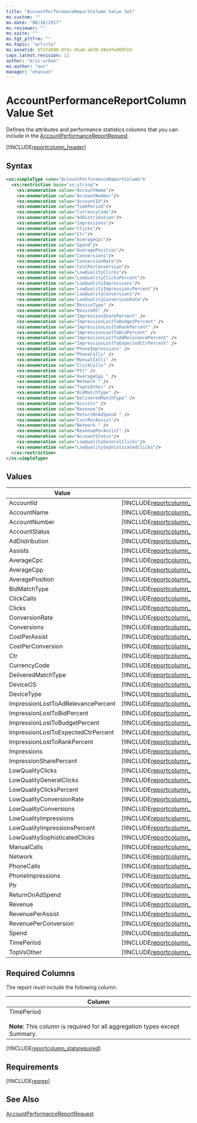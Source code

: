 ```yaml
---
title: "AccountPerformanceReportColumn Value Set"
ms.custom: ""
ms.date: "08/16/2017"
ms.reviewer: ""
ms.suite: ""
ms.tgt_pltfrm: ""
ms.topic: "article"
ms.assetid: bf3fd680-9f4c-45a8-ab30-48e4fe0697e9
caps.latest.revision: 12
author: "eric-urban"
ms.author: "eur"
manager: "ehansen"
---
```

# AccountPerformanceReportColumn Value Set
Defines the attributes and performance statistics columns that you can include in the [AccountPerformanceReportRequest](../reporting-api/accountperformancereportrequest-data-object.md).

[!INCLUDE[reportcolumn_header](../reporting-api/includes/reportcolumn-header.md)]
## Syntax

```xml
<xs:simpleType name="AccountPerformanceReportColumn">
  <xs:restriction base="xs:string">
    <xs:enumeration value="AccountName"/>
    <xs:enumeration value="AccountNumber"/>
    <xs:enumeration value="AccountId"/>
    <xs:enumeration value="TimePeriod"/>
    <xs:enumeration value="CurrencyCode"/>
    <xs:enumeration value="AdDistribution"/>
    <xs:enumeration value="Impressions"/>
    <xs:enumeration value="Clicks"/>
    <xs:enumeration value="Ctr"/>
    <xs:enumeration value="AverageCpc"/>
    <xs:enumeration value="Spend"/>
    <xs:enumeration value="AveragePosition"/>
    <xs:enumeration value="Conversions"/>
    <xs:enumeration value="ConversionRate"/>
    <xs:enumeration value="CostPerConversion"/>
    <xs:enumeration value="LowQualityClicks"/>
    <xs:enumeration value="LowQualityClicksPercent"/>
    <xs:enumeration value="LowQualityImpressions"/>
    <xs:enumeration value="LowQualityImpressionsPercent"/>
    <xs:enumeration value="LowQualityConversions"/>
    <xs:enumeration value="LowQualityConversionRate"/>
    <xs:enumeration value="DeviceType" />
    <xs:enumeration value="DeviceOS" /> 
    <xs:enumeration value="ImpressionSharePercent" /> 
    <xs:enumeration value="ImpressionLostToBudgetPercent" /> 
    <xs:enumeration value="ImpressionLostToRankPercent" /> 
    <xs:enumeration value="ImpressionLostToBidPercent" />
    <xs:enumeration value="ImpressionLostToAdRelevancePercent" />
    <xs:enumeration value="ImpressionLostToExpectedCtrPercent" />
    <xs:enumeration value="PhoneImpressions" /> 
    <xs:enumeration value="PhoneCalls" />
    <xs:enumeration value="ManualCalls" /> 
    <xs:enumeration value="ClickCalls" /> 
    <xs:enumeration value="Ptr" /> 
    <xs:enumeration value="AverageCpp " /> 
    <xs:enumeration value="Network " /> 
    <xs:enumeration value="TopVsOther" /> 
    <xs:enumeration value="BidMatchType" />
    <xs:enumeration value="DeliveredMatchType" /> 
    <xs:enumeration value="Assists" />  
    <xs:enumeration value="Revenue"/>
    <xs:enumeration value="ReturnOnAdSpend " /> 
    <xs:enumeration value="CostPerAssist"/>
    <xs:enumeration value="Network " /> 
    <xs:enumeration value="RevenuePerAssist" />
    <xs:enumeration value="AccountStatus"/>
    <xs:enumeration value="LowQualityGeneralClicks"/>
    <xs:enumeration value="LowQualitySophisticatedClicks"/>
  </xs:restriction>
</xs:simpleType>
```

## Values

|Value|Description|
|---------|---------------|
|AccountId|[!INCLUDE[reportcolumn_accountid](../reporting-api/includes/reportcolumn-accountid.md)]|
|AccountName|[!INCLUDE[reportcolumn_accountname](../reporting-api/includes/reportcolumn-accountname.md)]|
|AccountNumber|[!INCLUDE[reportcolumn_accountnumber](../reporting-api/includes/reportcolumn-accountnumber.md)]|
|AccountStatus|[!INCLUDE[reportcolumn_accountstatus](../reporting-api/includes/reportcolumn-accountstatus.md)]|
|AdDistribution|[!INCLUDE[reportcolumn_addistribution](../reporting-api/includes/reportcolumn-addistribution.md)]|
|Assists|[!INCLUDE[reportcolumn_assists](../reporting-api/includes/reportcolumn-assists.md)]|
|AverageCpc|[!INCLUDE[reportcolumn_averagecpc](../reporting-api/includes/reportcolumn-averagecpc.md)]|
|AverageCpp|[!INCLUDE[reportcolumn_averagecpp](../reporting-api/includes/reportcolumn-averagecpp.md)]|
|AveragePosition|[!INCLUDE[reportcolumn_averageposition](../reporting-api/includes/reportcolumn-averageposition.md)]|
|BidMatchType|[!INCLUDE[reportcolumn_bidmatchtype](../reporting-api/includes/reportcolumn-bidmatchtype.md)]|
|ClickCalls|[!INCLUDE[reportcolumn_clickcalls](../reporting-api/includes/reportcolumn-clickcalls.md)]|
|Clicks|[!INCLUDE[reportcolumn_clicks](../reporting-api/includes/reportcolumn-clicks.md)]|
|ConversionRate|[!INCLUDE[reportcolumn_conversionrate](../reporting-api/includes/reportcolumn-conversionrate.md)]|
|Conversions|[!INCLUDE[reportcolumn_conversions](../reporting-api/includes/reportcolumn-conversions.md)]|
|CostPerAssist|[!INCLUDE[reportcolumn_costperassist](../reporting-api/includes/reportcolumn-costperassist.md)]|
|CostPerConversion|[!INCLUDE[reportcolumn_costperconversion](../reporting-api/includes/reportcolumn-costperconversion.md)]|
|Ctr|[!INCLUDE[reportcolumn_ctr](../reporting-api/includes/reportcolumn-ctr.md)]|
|CurrencyCode|[!INCLUDE[reportcolumn_currencycode](../reporting-api/includes/reportcolumn-currencycode.md)]|
|DeliveredMatchType|[!INCLUDE[reportcolumn_deliveredmatchtype](../reporting-api/includes/reportcolumn-deliveredmatchtype.md)]|
|DeviceOS|[!INCLUDE[reportcolumn_deviceos](../reporting-api/includes/reportcolumn-deviceos.md)]|
|DeviceType|[!INCLUDE[reportcolumn_devicetype](../reporting-api/includes/reportcolumn-devicetype.md)]|
|ImpressionLostToAdRelevancePercent|[!INCLUDE[reportcolumn_impressionlosttoadrelevancepercent](../reporting-api/includes/reportcolumn-impressionlosttoadrelevancepercent.md)]|
|ImpressionLostToBidPercent|[!INCLUDE[reportcolumn_impressionlosttobidpercent](../reporting-api/includes/reportcolumn-impressionlosttobidpercent.md)]|
|ImpressionLostToBudgetPercent|[!INCLUDE[reportcolumn_impressionlosttobudgetpercent](../reporting-api/includes/reportcolumn-impressionlosttobudgetpercent.md)]|
|ImpressionLostToExpectedCtrPercent|[!INCLUDE[reportcolumn_impressionlosttoexpectedctrpercent](../reporting-api/includes/reportcolumn-impressionlosttoexpectedctrpercent.md)]|
|ImpressionLostToRankPercent|[!INCLUDE[reportcolumn_impressionlosttorankpercent](../reporting-api/includes/reportcolumn-impressionlosttorankpercent.md)]|
|Impressions|[!INCLUDE[reportcolumn_impressions](../reporting-api/includes/reportcolumn-impressions.md)]|
|ImpressionSharePercent|[!INCLUDE[reportcolumn_impressionsharepercent](../reporting-api/includes/reportcolumn-impressionsharepercent.md)]|
|LowQualityClicks|[!INCLUDE[reportcolumn_lowqualityclicks](../reporting-api/includes/reportcolumn-lowqualityclicks.md)]|
|LowQualityGeneralClicks|[!INCLUDE[reportcolumn_lowqualitygeneralclicks](../reporting-api/includes/reportcolumn-lowqualitygeneralclicks.md)]|
|LowQualityClicksPercent|[!INCLUDE[reportcolumn_lowqualityclickspercent](../reporting-api/includes/reportcolumn-lowqualityclickspercent.md)]|
|LowQualityConversionRate|[!INCLUDE[reportcolumn_lowqualityconversionrate](../reporting-api/includes/reportcolumn-lowqualityconversionrate.md)]|
|LowQualityConversions|[!INCLUDE[reportcolumn_lowqualityconversions](../reporting-api/includes/reportcolumn-lowqualityconversions.md)]|
|LowQualityImpressions|[!INCLUDE[reportcolumn_lowqualityimpressions](../reporting-api/includes/reportcolumn-lowqualityimpressions.md)]|
|LowQualityImpressionsPercent|[!INCLUDE[reportcolumn_lowqualityimpressionspercent](../reporting-api/includes/reportcolumn-lowqualityimpressionspercent.md)]|
|LowQualitySophisticatedClicks|[!INCLUDE[reportcolumn_lowqualitysophisticatedclicks](../reporting-api/includes/reportcolumn-lowqualitysophisticatedclicks.md)]|
|ManualCalls|[!INCLUDE[reportcolumn_manualcalls](../reporting-api/includes/reportcolumn-manualcalls.md)]|
|Network|[!INCLUDE[reportcolumn_network](../reporting-api/includes/reportcolumn-network.md)]|
|PhoneCalls|[!INCLUDE[reportcolumn_phonecalls](../reporting-api/includes/reportcolumn-phonecalls.md)]|
|PhoneImpressions|[!INCLUDE[reportcolumn_phoneimpressions](../reporting-api/includes/reportcolumn-phoneimpressions.md)]|
|Ptr|[!INCLUDE[reportcolumn_ptr](../reporting-api/includes/reportcolumn-ptr.md)]|
|ReturnOnAdSpend|[!INCLUDE[reportcolumn_returnonadspend](../reporting-api/includes/reportcolumn-returnonadspend.md)]|
|Revenue|[!INCLUDE[reportcolumn_revenue](../reporting-api/includes/reportcolumn-revenue.md)]|
|RevenuePerAssist|[!INCLUDE[reportcolumn_revenueperassist](../reporting-api/includes/reportcolumn-revenueperassist.md)]|
|RevenuePerConversion|[!INCLUDE[reportcolumn_revenueperconversion](../reporting-api/includes/reportcolumn-revenueperconversion.md)]|
|Spend|[!INCLUDE[reportcolumn_spend](../reporting-api/includes/reportcolumn-spend.md)]|
|TimePeriod|[!INCLUDE[reportcolumn_timeperiod](../reporting-api/includes/reportcolumn-timeperiod.md)]|
|TopVsOther|[!INCLUDE[reportcolumn_topvsother](../reporting-api/includes/reportcolumn-topvsother.md)]|

## <a name="requiredcolumns"></a>Required Columns
The report must include the following column.

|Column|
|----------|
|TimePeriod<br /><br />**Note**: This column is required for all aggregation types except Summary.|

[!INCLUDE[reportcolumn_statsrequired](../reporting-api/includes/reportcolumn-statsrequired.md)]
## Requirements
[!INCLUDE[reqrep](../reporting-api/includes/reqrep.md)]
## See Also
[AccountPerformanceReportRequest](../reporting-api/accountperformancereportrequest-data-object.md)

